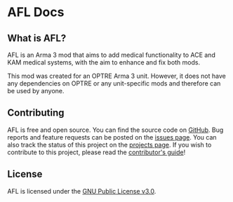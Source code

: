 # AFL Docs

## What is AFL?

AFL is an Arma 3 mod that aims to add medical functionality to ACE and KAM medical systems,
with the aim to enhance and fix both mods.

This mod was created for an OPTRE Arma 3 unit.
However, it does not have any dependencies on OPTRE or any unit-specific mods and therefore can be used by anyone.

## Contributing

AFL is free and open source. You can find the source code on [GitHub](https://github.com/flufflesamy/AFL).
Bug reports and feature requests can be posted on the [issues page](https://github.com/flufflesamy/AFL/issues).
You can also track the status of this project on the [projects page](https://github.com/flufflesamy/AFL/projects).
If you wish to contribute to this project, please read the [contributor's guide](https://github.com/flufflesamy/AFL/blob/master/CONTRIBUTING.md)!

## License

AFL is licensed under the [GNU Public License v3.0](https://www.gnu.org/licenses/gpl-3.0.en.html).
